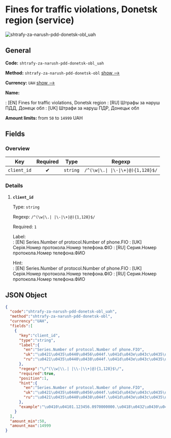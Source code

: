 
# Fines for traffic violations, Donetsk region (service) 
![shtrafy-za-narush-pdd-donetsk-obl_uah](https://static.openfintech.io/payout_methods/shtrafy-za-narush-pdd-donetsk-obl_uah/logo.svg?w=400&c=v0.59.26#w24)  

## General 
 
**Code:** `shtrafy-za-narush-pdd-donetsk-obl_uah` 
 
**Method:** `shtrafy-za-narush-pdd-donetsk-obl` [show -->](/payout-methods/shtrafy-za-narush-pdd-donetsk-obl/) 
 
**Currency:** `UAH` [show -->](/currencies/UAH/) 
 
**Name:** 
 
:	[EN] Fines for traffic violations, Donetsk region 
:	[RU] Штрафы за наруш ПДД, Донецк обл 
:	[UK] Штрафи за наруш ПДР, Донецьк обл 
 
**Amount limits:** from `50` to `14999` UAH 

## Fields 

### Overview 

|Key|Required|Type|Regexp| 
|:---:|:---:|:---:|:---:| 
|`client_id`|✔|`string`|`/^(\w\|\.\| \|\-\|\+\|@){1,128}$/`| 
 

### Details 
 
1. **`client_id`** 
 
	Type: `string` 
 
	Regexp: `/^(\w|\.| |\-|\+|@){1,128}$/` 
 
	Required: `1` 
 
	Label:  
	: [EN] Series.Number of protocol.Number of phone.FIO 
	: [UK] Серія.Номер протокола.Номер телефона.ФІО 
	: [RU] Серия.Номер протокола.Номер телефона.ФИО 
 
	Hint:  
	: [EN] Series.Number of protocol.Number of phone.FIO 
	: [UK] Серія.Номер протокола.Номер телефона.ФІО 
	: [RU] Серия.Номер протокола.Номер телефона.ФИО 
 

## JSON Object 

```json
{
  "code":"shtrafy-za-narush-pdd-donetsk-obl_uah",
  "method":"shtrafy-za-narush-pdd-donetsk-obl",
  "currency":"UAH",
  "fields":[
    {
      "key":"client_id",
      "type":"string",
      "label":{
        "en":"Series.Number of protocol.Number of phone.FIO",
        "uk":"\u0421\u0435\u0440\u0456\u044f.\u041d\u043e\u043c\u0435\u0440 \u043f\u0440\u043e\u0442\u043e\u043a\u043e\u043b\u0430.\u041d\u043e\u043c\u0435\u0440 \u0442\u0435\u043b\u0435\u0444\u043e\u043d\u0430.\u0424\u0406\u041e",
        "ru":"\u0421\u0435\u0440\u0438\u044f.\u041d\u043e\u043c\u0435\u0440 \u043f\u0440\u043e\u0442\u043e\u043a\u043e\u043b\u0430.\u041d\u043e\u043c\u0435\u0440 \u0442\u0435\u043b\u0435\u0444\u043e\u043d\u0430.\u0424\u0418\u041e"
      },
      "regexp":"\/^(\\w|\\.| |\\-|\\+|@){1,128}$\/",
      "required":true,
      "position":1,
      "hint":{
        "en":"Series.Number of protocol.Number of phone.FIO",
        "uk":"\u0421\u0435\u0440\u0456\u044f.\u041d\u043e\u043c\u0435\u0440 \u043f\u0440\u043e\u0442\u043e\u043a\u043e\u043b\u0430.\u041d\u043e\u043c\u0435\u0440 \u0442\u0435\u043b\u0435\u0444\u043e\u043d\u0430.\u0424\u0406\u041e",
        "ru":"\u0421\u0435\u0440\u0438\u044f.\u041d\u043e\u043c\u0435\u0440 \u043f\u0440\u043e\u0442\u043e\u043a\u043e\u043b\u0430.\u041d\u043e\u043c\u0435\u0440 \u0442\u0435\u043b\u0435\u0444\u043e\u043d\u0430.\u0424\u0418\u041e"
      },
      "example":"\u0410\u04101.123456.0970000000.\u0418\u0432\u0430\u043d\u043e\u0432 \u0418\u0418"
    }
  ],
  "amount_min":50,
  "amount_max":14999
}
```  
